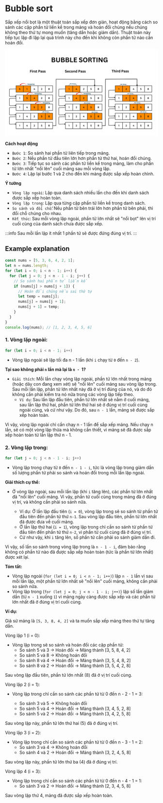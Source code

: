 # Bubble sort

Sắp xếp nổi bọt là một thuật toán sắp xếp đơn giản, hoạt động bằng cách so sánh các cặp phần tử liền kề trong mảng và hoán đổi chúng nếu chúng không theo thứ tự mong muốn (tăng dần hoặc giảm dần). Thuật toán này tiếp tục lặp đi lặp lại quá trình này cho đến khi không còn phần tử nào cần hoán đổi.

![ex3](../../images/ex3.png)

**Cách hoạt động**

- `Bước 1`: So sánh hai phần tử liên tiếp trong mảng.
- `Bước 2`: Nếu phần tử đầu tiên lớn hơn phần tử thứ hai, hoán đổi chúng.
- `Bước 3`: Tiếp tục so sánh các phần tử liền kề trong mảng, làm cho phần tử lớn nhất "nổi lên" cuối mảng sau mỗi vòng lặp.
- `Bước 4`: Lặp lại bước 1 và 2 cho đến khi mảng được sắp xếp hoàn chỉnh.

**Ý tưởng**

- `Vòng lặp ngoài`: Lặp qua danh sách nhiều lần cho đến khi danh sách được sắp xếp hoàn toàn.
- `Vòng lặp trong`: Lặp qua từng cặp phần tử liền kề trong danh sách.
- `So sánh và đổi chỗ`: Nếu phần tử bên trái lớn hơn phần tử bên phải, thì đổi chỗ chúng cho nhau.
- `Kết thúc`: Sau mỗi vòng lặp ngoài, phần tử lớn nhất sẽ "nổi bọt" lên vị trí cuối cùng của danh sách chưa được sắp xếp.

:::info
Sau mỗi lần lặp ít nhất 1 phần tử sẽ được đứng đúng vị trí.
:::

## Example explanation

```js title="Example"
const nums = [5, 3, 6, 4, 2, 1];
let n = nums.length;
for (let i = 0; i < n - 1; i++) {
  for (let j = 0; j < n - 1 - i; j++) {
    // So sánh hai phần tử liền kề
    if (nums[j] > nums[j + 1]) {
      // Hoán đổi chúng nếu sai thứ tự
      let temp = nums[j];
      nums[j] = nums[j + 1];
      nums[j + 1] = temp;
    }
  }
}
console.log(nums); // [1, 2, 3, 4, 5, 6]
```

### 1. Vòng lặp ngoài:

```js
for (let i = 0; i < n - 1; i++)
```

- Vòng lặp ngoài sẽ lặp tối đa n - 1 lần (khi `i` chạy từ `0` đến `n - 2`).

**Tại sao không phải `n` lần mà lại là `n - `1?**

- `Giải thích`: Mỗi lần chạy vòng lặp ngoài, phần tử lớn nhất trong mảng (hoặc dãy con đang xem xét) sẽ "nổi lên" cuối mảng sau vòng lặp trong. Sau mỗi lần lặp, phần tử lớn nhất này đã ở vị trí đúng của nó, và do đó không cần phải kiểm tra nó nữa trong các vòng lặp tiếp theo.
  - `Ví dụ`: Sau lần lặp đầu tiên, phần tử lớn nhất sẽ nằm ở cuối mảng, sau lần lặp thứ hai, phần tử lớn thứ hai sẽ ở đúng vị trí cuối cùng ngoài cùng, và cứ như vậy. Do đó, sau `n - 1` lần, mảng sẽ được sắp xếp hoàn toàn.

Vì vậy, vòng lặp ngoài chỉ cần chạy n - 1 lần để sắp xếp mảng. Nếu chạy n lần, sẽ có một vòng lặp thừa mà không cần thiết, vì mảng sẽ đã được sắp xếp hoàn toàn từ lần lặp thứ n - 1.

### 2. Vòng lặp trong:

```js
for (let j = 0; j < n - 1 - i; j++)
```

- Vòng lặp trong chạy từ `0` đến `n - 1 - i`, tức là vòng lặp trong giảm dần số lượng phần tử phải so sánh và hoán đổi trong mỗi lần lặp ngoài.

**Giải thích cụ thể:**

- Ở vòng lặp ngoài, sau mỗi lần lặp (khi `i` tăng lên), các phần tử lớn nhất đã "nổi lên" cuối mảng. Vì vậy, phần tử cuối cùng trong mảng đã ở đúng vị trí, và không cần phải so sánh nữa.

  - Ví dụ: Ở lần lặp đầu tiên (`i = 0`), vòng lặp trong sẽ so sánh từ phần tử đầu tiên đến phần tử thứ `n-1`. Sau vòng lặp đầu tiên, phần tử lớn nhất đã được đưa về cuối mảng.
  - Ở lần lặp thứ hai (`i = 1`), vòng lặp trong chỉ cần so sánh từ phần tử đầu tiên đến phần tử thứ `n-2`, vì phần tử cuối cùng đã ở đúng vị trí.
  - Cứ như vậy, khi `i` tăng lên, số phần tử cần phải so sánh giảm dần đi.

Vì vậy, số lần so sánh trong vòng lặp trong là `n - 1 - i`, đảm bảo rằng không có phần tử nào đã được sắp xếp hoàn toàn (tức là phần tử lớn nhất) được xét lại.

**Tóm tắt:**

- Vòng lặp ngoài (`for (let i = 0; i < n - 1; i++)`) lặp `n - 1` lần vì sau mỗi lần lặp, một phần tử lớn nhất sẽ "nổi lên" cuối mảng, không cần phải so sánh nữa.
- Vòng lặp trong (`for (let j = 0; j < n - 1 - i; j++)`) lặp số lần giảm dần (từ `n - 1` xuống `1`) vì mảng ngày càng được sắp xếp và các phần tử lớn nhất đã ở đúng vị trí cuối cùng.

**Ví dụ:**

Giả sử mảng là `[5, 3, 8, 4, 2]` và ta muốn sắp xếp mảng theo thứ tự tăng dần.

Vòng lặp 1 (i = 0):

- Vòng lặp trong sẽ so sánh và hoán đổi các cặp phần tử:
  - So sánh 5 và 3 → Hoán đổi → Mảng thành [3, 5, 8, 4, 2]
  - So sánh 5 và 8 → Không hoán đổi
  - So sánh 8 và 4 → Hoán đổi → Mảng thành [3, 5, 4, 8, 2]
  - So sánh 8 và 2 → Hoán đổi → Mảng thành [3, 5, 4, 2, 8]

Sau vòng lặp đầu tiên, phần tử lớn nhất (8) đã ở vị trí cuối cùng.

Vòng lặp 2 (i = 1):

- Vòng lặp trong chỉ cần so sánh các phần tử từ 0 đến n - 2 - 1 = 3:

  - So sánh 3 và 5 → Không hoán đổi
  - So sánh 5 và 4 → Hoán đổi → Mảng thành [3, 4, 5, 2, 8]
  - So sánh 5 và 2 → Hoán đổi → Mảng thành [3, 4, 2, 5, 8]

Sau vòng lặp này, phần tử lớn thứ hai (5) đã ở đúng vị trí.

Vòng lặp 3 (i = 2):

- Vòng lặp trong chỉ cần so sánh các phần tử từ 0 đến n - 3 - 1 = 2:
  - So sánh 3 và 4 → Không hoán đổi
  - So sánh 4 và 2 → Hoán đổi → Mảng thành [3, 2, 4, 5, 8]

Sau vòng lặp này, phần tử lớn thứ ba (4) đã ở đúng vị trí.

Vòng lặp 4 (i = 3):

- Vòng lặp trong chỉ cần so sánh các phần tử từ 0 đến n - 4 - 1 = 1:
  - So sánh 3 và 2 → Hoán đổi → Mảng thành [2, 3, 4, 5, 8]

Sau vòng lặp thứ 4, mảng đã được sắp xếp hoàn toàn.
